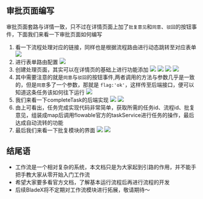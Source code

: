 ## 审批页面编写
审批页面套路与详情一致，只不过在详情页面上加了`批复意见`和`同意`、`驳回`的按钮事件，下面我们来看一下审批页面如何编写
1. 看一下流程处理对应的链接，同样也是根据流程路由进行动态跳转至对应表单
![](../../images/screenshot_1557666773356.png)
2. 进行表单路由配置
![](../../images/screenshot_1557666837173.png)
4. 创建处理页面，其实可以在详情页的基础上进行功能添加
![](../../images/screenshot_1557666893560.png)
![](../../images/screenshot_1557666910894.png)
![](../../images/screenshot_1557666934793.png)
![](../../images/screenshot_1557666955404.png)
5. 其中需要注意的就是`同意`与`驳回`的按钮事件,两者调用的方法与参数几乎是一致的，但是`同意`多了一个参数，那就是 `flag:'ok'`，这样传至后端接口，便可以知道这条任务该如何往下运行
![](../../images/screenshot_1557667050547.png)
6. 我们来看一下completeTask的后端实现
![](../../images/screenshot_1557667092409.png)
![](../../images/screenshot_1557667106964.png)
7. 由上可看出，任务完成实现代码非常简单，获取所需的任务id、流程id、批复意见，组装成map后调用flowable官方的taskService进行任务的操作，最后达成自动流转的功能
8. 最后我们来看一下批复模块的界面
![](../../images/screenshot_1557667213420.png)
![](../../images/screenshot_1557667226423.png)

## 结尾语
* 工作流是一个相对复杂的系统，本文档只是为大家起到引路的作用，并不能手把手教大家从零开始入门工作流
* 希望大家要多看官方文档，了解基本运行流程后再进行流程的开发
* 后续BladeX将不定期对工作流模块进行拓展，敬请期待～



